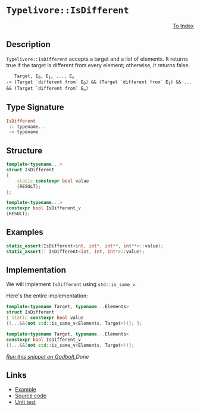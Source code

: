 <!-- Copyright 2024 Feng Mofan
SPDX-License-Identifier: Apache-2.0 -->

# `Typelivore::IsDifferent`

<p style='text-align: right;'><a href="../../../facilities/metafunctions.md#typelivore-is-different">To Index</a></p>

## Description

`Typelivore::IsDifferent` accepts a target and a list of elements.
It returns true if the target is different from every element;
otherwise, it returns false.

<pre><code>   Target, E<sub>0</sub>, E<sub>1</sub>, ..., E<sub>n</sub>
-> (Target `different from` E<sub>0</sub>) && (Target `different from` E<sub>1</sub>) && ... && (Target `different from` E<sub>n</sub>)</code></pre>

## Type Signature

```Haskell
IsDifferent
 :: typename...
 -> typename
```

## Structure

```C++
template<typename...>
struct IsDifferent
{
    static constexpr bool value
    {RESULT};
};

template<typename...>
constexpr bool IsDifferent_v
{RESULT};
```

## Examples

```C++
static_assert(IsDifferent<int, int*, int**, int**>::value);
static_assert(! IsDifferent<int, int, int*>::value);
```

## Implementation

We will implement `IsDifferent` using `std::is_same_v`.

Here's the entire implementation:

```C++
template<typename Target, typename...Elements>
struct IsDifferent
{ static constexpr bool value
{(...&&(not std::is_same_v<Elements, Target>))}; };

template<typename Target, typename...Elements>
constexpr bool IsDifferent_v 
{(...&&(not std::is_same_v<Elements, Target>))};
```

[*Run this snippet on Godbolt.*](https://godbolt.org/#z:OYLghAFBqd5QCxAYwPYBMCmBRdBLAF1QCcAaPECAMzwBtMA7AQwFtMQByARg9KtQYEAysib0QXACx8BBAKoBnTAAUAHpwAMvAFYTStJg1DIApACYAQuYukl9ZATwDKjdAGFUtAK4sGIAKwAzKSuADJ4DJgAcj4ARpjEIGb%2BpAAOqAqETgwe3r4BwemZjgLhkTEs8YnJtpj2JQxCBEzEBLk%2BfkG19dlNLQRl0XEJSSkKza3t%2BV3j/YMVVaMAlLaoXsTI7BwA9ABU%2BweHR8e72yYaAIJ7BwDUACKYqa6MyHiYCjeHZ5fXJ39H3wu5yBZkCEWQ3iwNxMgTcBAAnk8APoEYhMQgKGHYYHA37/fH7QF4m4ASRYqXobEETAanwORIJjNOOMuBEw5IMbJhcMRjFYmBuABUWsBMARSDcEU9mGwAHTy7CUxgETGBbGXcbELwOUkKO54KhUBLKnEAdgsN1mjmQNzQDHGmFUqWIN1iqE8NwAbmIvJgzRYIPLZeYAGyhiAMVAES0EdAgEB4BRIhT8pGe7mK9nKhQS4XEUUELFLJYmU13GEW0vlwJWS7Atkcml%2B2FSvlsIUisUS1syzBBzNUlVY4F2h1Ol1uj0kvUGo3EZVp6F182B%2BWh8OR6PjOMJpMpthpjNKwQ5jv5sVFktlissq5Mr64w43bCqVgUgUPn73%2Bm3q14ZBIkwChKK0EDTvqhrGoI3IROKNywbsEoIYh8GCPsWLxt63iYCWNbAn%2BAFASBBAQGAYC6hBc4mrCsFIYIdEELsGEgFhvq4RYHArLQnD%2BLwfgcFopCoJwbjWNYlprBsArmIEPCkAQmicSsADWASSLKGgABxmGYACculcP4WmaVwpqmtI3EcJIvAsBIGgaKQ/GCcJHC8AoIAOQpAmcaQcCwDAiAgGsBCpF44oUBAaDknQCRRPynCqJpIYALQhpINzAMgNpSLKZi8Jg%2BBEMQeBxlwMiCCIYjsFI5XyEoaiKaQuhlQA7miqScDwXE8XxjUuQA8mFoXRqgVA3IlKVpRlWU3DlZg3BAHjRfQLoyVwSy8F5WgrBASBRakMVkBF%2B2HSAwBSGYfB0GyxDuRAsSNbEEQtPCnW8E9zDEPC/WxNomAOG9pBRYO/UMLQr3eaQWCxF4wBuGItDudwvBYCwhjAOIkP4PODh4J67yNY6/1hVscmwXUjW0HgsRol9HhYI1qJ4LZyOkPjxBukoDxo0YVNGIpKxUAYwAKAAam8LX9dKgP8BVojiDVst1So6iQ81%2BjoygYmWPo1PuZAKyoKkDRI8l24wncpiWNYZjOezxVYPrEArHY/0NC4DDuJ4HR6GEERDJUIxlUUWQCFMfjBxkocMPMwyJGVru4wIfSTN7%2BQJ3Ubu9BMAz%2BwsQe2Dn4d6LMrSx4H8cu5JmwSN1HC8Y5fWcONSWpelmXZep80QLghAkNCoLrZtAsrAgmBMFgiTO6QqmSIEsq6YE5kaJIZiSCG9n%2BCGun6Jw1mkLZsmyiGXAhppukmSG/iSIZi8ho3kMuW5HnyQLvkBbtQVDWF5CUCdK1xTYJwFoLBPSmmSkwW0BgjCzV0rKLgGl8qFRICVPQStKoK2kErRQKtGq6Eum1JgHVkZ1wbk5XgA1v4jTGhNNuUD0awPgRpBaS0DorQHoEMwG1X7eR2ntVAy0Ei/0igIthIwIToy4AZByNBaA3Tug9SGH0XqA2UV9H6f0Aas2BsqUG4NGrQ1hvDWgiNAao3RpjQS2Ms74yRoJImyASaA3JpZQSVMaYvXplsQSTMWZyXZpzTA3MLERFALwvgwsxYSylowGWsgMHVSwbIHBDU1ZJA1vzK2VgdbuKdobY22RTbm0CJbbWFhbYUPtiVAmBtuhZ2cBAVwxcyp%2B3KHHPQIcGjNLSFHBo5dFgZx6MnIuacI51KTo0HO/SC6lzaKMkuUy87tPWqsdYNcVmWTIU3DgLdJrpQkTAqRTCNALV7kVDhQ8eHbVHuPSelA6770PnAlepp/C6TMoEVe68b4P2cpwZ%2Bnk35%2BUCsFYawj/6xXihwEBU0WAKE9DaT0RzOTvAIEgvuDs0HxPlok2qKTVaCV0MEQhxCuq73rr1R%2BnBBohTCjcUa41YXwsRcips4wWGiMOhwwI3Cto%2BU/hCo6f9OUrRYsgVIqQ0xSKRCi8YSJVBpSunIhICjHrPS%2Bqo9V31fpu0BjowQeiIZWMwDDOGCMkZyXMbzbxKM8A40cLYwmqhiZsmcYICmkN3G03hF4xmxU/G8ACRkIJ7IQn83CULJgItxaYEltLVm6CcUSCSYIfFeCQDBGgcYMputYh5KEgUgQSNtjbi1tbSwFShJVMdvAF2mcJkey9nkMZrSA4DJ6cUbI3TOnZGmfHcZDQU5zObSXetg7FltIrgs/o3TZl9trqsqSC7NmUr%2BTshV6U4UIq9Kytk7Ke7INWoPXlI9SBjwniMaellHlJDgYEQI/gjI33sve00Z9fkUP%2BbYF%2BfLiwzxAJIfwC9TKmnsppSQBkuDaTMPfSygRV2ftclcpS5K8ofqEl%2B39Kx2aZGcJIIAA%3D)$Done$

## Links

- [Example](../../../code/facilities/metafunctions/typelivore/is_different/implementation.hpp)
- [Source code](../../../../conceptrodon/typelivore/is_different.hpp)
- [Unit test](../../../../tests/unit/metafunctions/typelivore/is_different.test.hpp)
